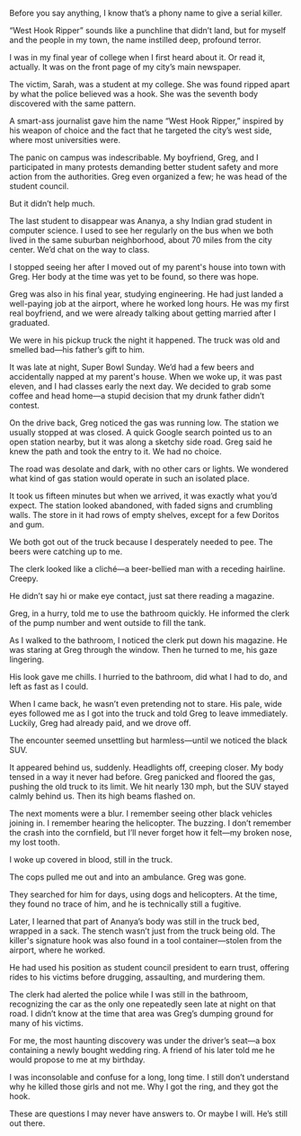 Before you say anything, I know that’s a phony name to give a serial killer.

“West Hook Ripper” sounds like a punchline that didn’t land, but for myself and the people in my town, the name instilled deep, profound terror.

I was in my final year of college when I first heard about it. Or read it, actually. It was on the front page of my city’s main newspaper.

The victim, Sarah, was a student at my college. She was found ripped apart by what the police believed was a hook. She was the seventh body discovered with the same pattern.

A smart-ass journalist gave him the name “West Hook Ripper,” inspired by his weapon of choice and the fact that he targeted the city’s west side, where most universities were.

The panic on campus was indescribable. My boyfriend, Greg, and I participated in many protests demanding better student safety and more action from the authorities. Greg even organized a few; he was head of the student council.

But it didn’t help much.

The last student to disappear was Ananya, a shy Indian grad student in computer science. I used to see her regularly on the bus when we both lived in the same suburban neighborhood, about 70 miles from the city center. We’d chat on the way to class.

I stopped seeing her after I moved out of my parent's house into town with Greg. Her body at the time was yet to be found, so there was hope.

Greg was also in his final year, studying engineering. He had just landed a well-paying job at the airport, where he worked long hours. He was my first real boyfriend, and we were already talking about getting married after I graduated.

We were in his pickup truck the night it happened. The truck was old and smelled bad—his father’s gift to him.

It was late at night, Super Bowl Sunday. We’d had a few beers and accidentally napped at my parent's house. When we woke up, it was past eleven, and I had classes early the next day. We decided to grab some coffee and head home—a stupid decision that my drunk father didn’t contest.

On the drive back, Greg noticed the gas was running low. The station we usually stopped at was closed. A quick Google search pointed us to an open station nearby, but it was along a sketchy side road. Greg said he knew the path and took the entry to it. We had no choice.

The road was desolate and dark, with no other cars or lights. We wondered what kind of gas station would operate in such an isolated place.

It took us fifteen minutes but when we arrived, it was exactly what you’d expect. The station looked abandoned, with faded signs and crumbling walls. The store in it had rows of empty shelves, except for a few Doritos and gum.

We both got out of the truck because I desperately needed to pee. The beers were catching up to me.

The clerk looked like a cliché—a beer-bellied man with a receding hairline. Creepy. 

He didn’t say hi or make eye contact, just sat there reading a magazine.

Greg, in a hurry, told me to use the bathroom quickly. He informed the clerk of the pump number and went outside to fill the tank.

As I walked to the bathroom, I noticed the clerk put down his magazine. He was staring at Greg through the window. Then he turned to me, his gaze lingering.

His look gave me chills. I hurried to the bathroom, did what I had to do, and left as fast as I could.

When I came back, he wasn’t even pretending not to stare. His pale, wide eyes followed me as I got into the truck and told Greg to leave immediately. Luckily, Greg had already paid, and we drove off.

The encounter seemed unsettling but harmless—until we noticed the black SUV. 

It appeared behind us, suddenly. Headlights off, creeping closer. My body tensed in a way it never had before. Greg panicked and floored the gas, pushing the old truck to its limit. We hit nearly 130 mph, but the SUV stayed calmly behind us. Then its high beams flashed on.

The next moments were a blur. I remember seeing other black vehicles joining in. I remember hearing the helicopter. The buzzing. I don’t remember the crash into the cornfield, but I’ll never forget how it felt—my broken nose, my lost tooth.

I woke up covered in blood, still in the truck.

The cops pulled me out and into an ambulance. Greg was gone.

They searched for him for days, using dogs and helicopters. At the time, they found no trace of him, and he is technically still a fugitive.

Later, I learned that part of Ananya’s body was still in the truck bed, wrapped in a sack. The stench wasn’t just from the truck being old. The killer's signature hook was also found in a tool container—stolen from the airport, where he worked.

He had used his position as student council president to earn trust, offering rides to his victims before drugging, assaulting, and murdering them.

The clerk had alerted the police while I was still in the bathroom, recognizing the car as the only one repeatedly seen late at night on that road. I didn’t know at the time that area was Greg’s dumping ground for many of his victims.

For me, the most haunting discovery was under the driver’s seat—a box containing a newly bought wedding ring. A friend of his later told me he would propose to me at my birthday. 

I was inconsolable and confuse for a long, long time. I still don’t understand why he killed those girls and not me. Why I got the ring, and they got the hook.

These are questions I may never have answers to. Or maybe I will. He’s still out there.
